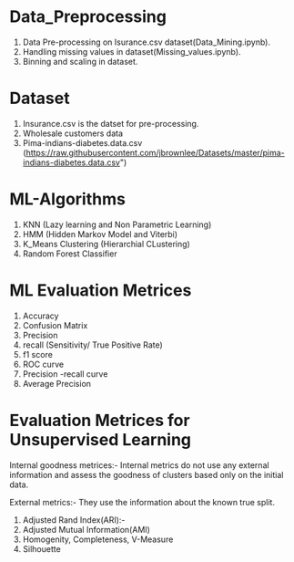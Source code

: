 # Data_Preprocessing
1. Data Pre-processing on Isurance.csv dataset(Data_Mining.ipynb).  
2. Handling missing values in dataset(Missing_values.ipynb).  
3. Binning and scaling in dataset.  


# Dataset
1. Insurance.csv is the datset for pre-processing.
2. Wholesale customers data
3. Pima-indians-diabetes.data.csv (https://raw.githubusercontent.com/jbrownlee/Datasets/master/pima-indians-diabetes.data.csv")


# ML-Algorithms
1. KNN (Lazy learning and Non Parametric Learning)
2. HMM (Hidden Markov Model and Viterbi)
3. K_Means Clustering (Hierarchial CLustering)
4. Random Forest Classifier


# ML Evaluation Metrices
1. Accuracy
2. Confusion Matrix
3. Precision
4. recall (Sensitivity/ True Positive Rate)
5. f1 score
6. ROC curve
7. Precision -recall curve
8. Average Precision

# Evaluation Metrices for Unsupervised Learning

Internal goodness metrices:-
Internal metrics do not use any external information and assess the goodness of clusters based only on the initial data.

External metrics:-
They use the information about the known true split.

1. Adjusted Rand Index(ARI):-
2. Adjusted Mutual Information(AMI)
3. Homogenity, Completeness, V-Measure
4. Silhouette
